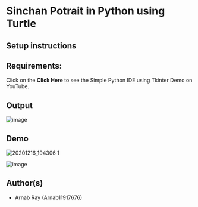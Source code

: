 # Sinchan Potrait in Python using Turtle


## Setup instructions

## Requirements:

Click on the **Click Here** to see the Simple Python IDE using Tkinter Demo on YouTube.

## Output

![image]()


## Demo
![20201216_194306 1](https://user-images.githubusercontent.com/62868878/102359939-6b8f3d00-3fd7-11eb-9168-6dca7377f2c8.gif)

![image](https://user-images.githubusercontent.com/62868878/102328234-cc555000-3fac-11eb-92ce-e851b20d8f3f.png)



## Author(s)

- Arnab Ray (Arnab11917676)

